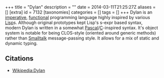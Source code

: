 +++
title = "Dylan"
description = ""
date = 2014-03-11T21:25:27Z
aliases = []
[extra]
id = 7132
[taxonomies]
categories = []
tags = []
+++
Dylan is an [imperative](https://rosettacode.org/wiki/:Category:Programming_paradigm/Imperative), [functional](https://rosettacode.org/wiki/:Category:Programming_paradigm/Functional) programming language highly inspired by various [Lisp](https://rosettacode.org/wiki/Lisp)s. Although original prototypes kept Lisp's s-expr based syntax, modern Dylan is written in a somewhat [Pascal](https://rosettacode.org/wiki/Pascal)/[C](https://rosettacode.org/wiki/C)-inspired syntax. It's object system is notable for being CLOS-style (oriented around generic methods) rather than [Smalltalk](https://rosettacode.org/wiki/Smalltalk) message-passing style. It allows for a mix of static and dynamic typing.
## Citations
* [Wikipedia:Dylan](https://en.wikipedia.org/wiki/Dylan)
